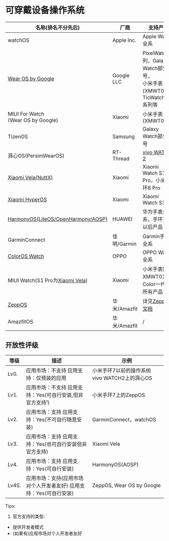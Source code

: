 # 可穿戴设备操作系统

| 名称(排名不分先后)                                               | 厂商         | 支持产品                                                                                    | 开放性                                           |
|----------------------------------------------------------|------------|-----------------------------------------------------------------------------------------|-----------------------------------------------|
| watchOS                                                  | Apple Inc. | Apple Watch全系                                                                           | Lv2.                                          |
| [Wear OS by Google](WearOSbyGoogle.md)                   | Google LLC | PixelWatch系列，Galaxy Watch部分型号，<br />小米手表(XMWT01)，TicWatch Pro系列等                        | Lv4.                                          |
| MIUI For Watch<br />(Wear OS by Google)                  | Xiaomi     | 小米手表(XMWT01)                                                                            | Lv4.                                          |
| TizenOS                                                  | Samsung    | Galaxy Watch部分型号                                                                        | Unknown                                       |
| 湃心OS(PersimWearOS)                                       | RT-Thread  | [vivo WATCH 2](vivo-WATCH-2.topic)                                                      | Lv1/Lv0(vivo WATCH2)                          |
| [Xiaomi Vela(NuttX)](XiaomiVela.md)                      | Xiaomi     | Xiaomi Watch S1 Pro，小米手环8 Pro                                                           | Lv3.                                          |
| [Xiaomi HyperOS](Xiaomi-Hyper-OS.topic)                  | Xiaomi     | Xiaomi Watch S3                                                                         | Lv3.                                          |
| [HarmonyOS(LiteOS/OpenHarmony/AOSP)](HarmonyOS_Watch.md) | HUAWEI     | 华为手表全系，手环7及以后产品                                                                         | Lv2.(LiteOS/OpenHarmony)<br />Lv4.(With AOSP) |
| GarminConnect                                            | 佳明/Garmin  | Garmin手表全系                                                                              | Lv2.(Unstable)                                |
| [ColorOS Watch](ColorOSWatch.md)                         | OPPO       | OPPO Watch全系                                                                            | Lv4.                                          |
| MIUI Watch(S1 Pro为[Xiaomi Vela](XiaomiVela.md))          | Xiaomi     | 小米手表除XMWT01，Color一代外所有产品                                                                | Lv4.(vela)                                    |
| [ZeppOS](ZeppOS.md)                                      | 华米/Amazfit | 详见[ZeppOS文档](https://docs.zepp.com/zh-cn/docs/reference/related-resources/device-list/) | Lv4S.                                         |
| AmazfitOS                                                | 华米/Amazfit | /                                                                                       | Unknown                                       |

## 开放性评级

| 等级    | 描述                                    | 示例                             |
|-------|---------------------------------------|--------------------------------|
| Lv0.  | 应用市场：不支持 应用支持：仅预装的应用                  | 小米手环7以前的操作系统 vivo WATCH2上的湃心OS |
| Lv1.  | 应用市场：不支持 应用支持：Yes(可自行安装,但非官方支持¹)      | 小米手环7上的ZeppOS                  |
| Lv2.  | 应用市场：支持 应用支持：Yes(不可自行随意安装)            | GarminConnect，watchOS          |
| Lv3.  | 应用市场：支持 应用支持：Yes(也可自行安装但非官方支持)        | Xiaomi Vela                    |
| Lv4.  | 应用市场：支持 应用支持：Yes(可自行安装)               | HarmonyOS(AOSP)                |
| Lv4S. | 应用市场：支持(应用市场对个人开发者友好) 应用支持：Yes(可自行安装) | ZeppOS, Wear OS by Google      |

Tips:

1. 官方支持的类型:

- 提供开发者模式
- (如果有)应用市场对个人开发者友好